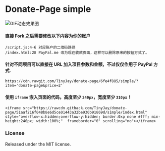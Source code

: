 # Donate-Page simple

![GIF动态效果图](https://upload-images.jianshu.io/upload_images/1819713-518ef42c3301b2fa.gif?imageMogr2/auto-orient/strip%7CimageView2/2/w/420/format/webp)

#### 直接 Fork 之后需要修改以下内容为你的账户

```
/script.js:4-6 对应账户的二维码路径
/index.html:28 PayPal.me 改为现在收款页面，这样可以删除原来的按钮方式了。
```

#### 针对不同项目可以直接在 URL 加入项目参数和金额，不过仅仅作用于 PayPal 方式.

```
https://cdn.rawgit.com/TinyJay/donate-page/6fe4f885/simple/?item='donate-page&price=2'
```

#### 使用 `iframe` 嵌入页面的代码，高度至少 `240px`，宽度至少 `310px`！

```
<iframe src="https://rawcdn.githack.com/TinyJay/donate-page/51aaf216f048b8e6d5ce01443a32be930b91869d/simple/index.html" style="overflow-x:hidden;overflow-y:hidden; border:0xp none #fff; min-height:240px; width:100%;"  frameborder="0" scrolling="no"></iframe>
```

### License

Released under the MIT license.
